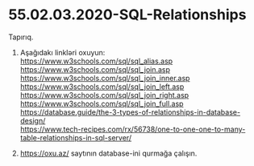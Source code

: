 # 55.02.03.2020-SQL-Relationships

  Tapırıq.
  
  1. Aşağıdakı linkləri oxuyun:  
     https://www.w3schools.com/sql/sql_alias.asp     
     https://www.w3schools.com/sql/sql_join.asp     
     https://www.w3schools.com/sql/sql_join_inner.asp     
     https://www.w3schools.com/sql/sql_join_left.asp     
     https://www.w3schools.com/sql/sql_join_right.asp     
     https://www.w3schools.com/sql/sql_join_full.asp     
     https://database.guide/the-3-types-of-relationships-in-database-design/     
     https://www.tech-recipes.com/rx/56738/one-to-one-one-to-many-table-relationships-in-sql-server/
     
     
  2. https://oxu.az/ saytının database-ini qurmağa çalışın.

